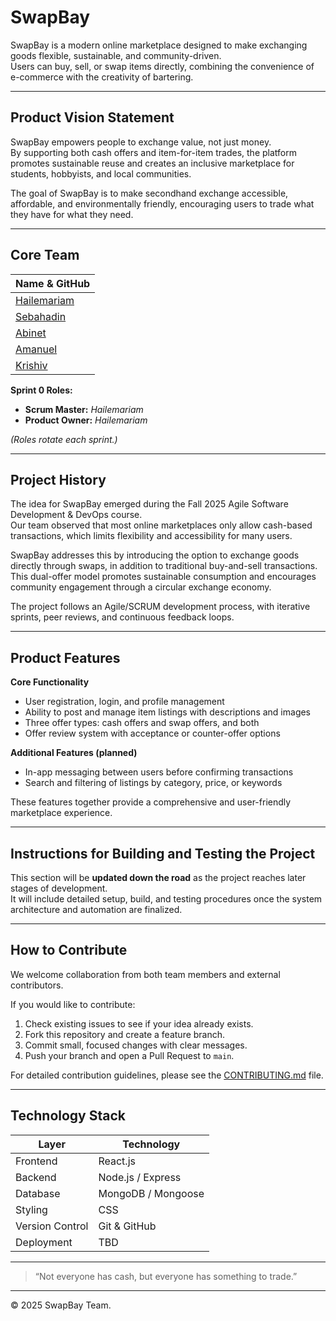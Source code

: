 # SwapBay

SwapBay is a modern online marketplace designed to make exchanging goods flexible, sustainable, and community-driven.  
Users can buy, sell, or swap items directly, combining the convenience of e-commerce with the creativity of bartering.

---

## Product Vision Statement

SwapBay empowers people to exchange value, not just money.  
By supporting both cash offers and item-for-item trades, the platform promotes sustainable reuse and creates an inclusive marketplace for students, hobbyists, and local communities.  

The goal of SwapBay is to make secondhand exchange accessible, affordable, and environmentally friendly, encouraging users to trade what they have for what they need.

---

## Core Team

| Name & GitHub |
|:---------------|
| [Hailemariam](https://github.com/HailemariamMersha) |
| [Sebahadin](https://github.com/sebahadin) |
| [Abinet](https://github.com/Abinet-Cholo) |
| [Amanuel](https://github.com/Amanuel-Nigussie) |
| [Krishiv](https://github.com/krishivseth) |


**Sprint 0 Roles:**  

- **Scrum Master:** *Hailemariam*  
- **Product Owner:** *Hailemariam*  

*(Roles rotate each sprint.)*

---

## Project History

The idea for SwapBay emerged during the Fall 2025 Agile Software Development & DevOps course.  
Our team observed that most online marketplaces only allow cash-based transactions, which limits flexibility and accessibility for many users.  

SwapBay addresses this by introducing the option to exchange goods directly through swaps, in addition to traditional buy-and-sell transactions.  
This dual-offer model promotes sustainable consumption and encourages community engagement through a circular exchange economy.

The project follows an Agile/SCRUM development process, with iterative sprints, peer reviews, and continuous feedback loops.

---

## Product Features

**Core Functionality**
- User registration, login, and profile management  
- Ability to post and manage item listings with descriptions and images  
- Three offer types: cash offers and swap offers, and both  
- Offer review system with acceptance or counter-offer options  

**Additional Features (planned)**
- In-app messaging between users before confirming transactions  
- Search and filtering of listings by category, price, or keywords   
 

These features together provide a comprehensive and user-friendly marketplace experience.

---

## Instructions for Building and Testing the Project

This section will be **updated down the road** as the project reaches later stages of development.  
It will include detailed setup, build, and testing procedures once the system architecture and automation are finalized.

---

## How to Contribute

We welcome collaboration from both team members and external contributors.  

If you would like to contribute:
1. Check existing issues to see if your idea already exists.  
2. Fork this repository and create a feature branch.  
3. Commit small, focused changes with clear messages.  
4. Push your branch and open a Pull Request to `main`.  

For detailed contribution guidelines, please see the [CONTRIBUTING.md](./CONTRIBUTING.md) file.

---

## Technology Stack

| Layer | Technology |
|-------|-------------|
| Frontend | React.js |
| Backend | Node.js / Express |
| Database | MongoDB / Mongoose |
| Styling | CSS |
| Version Control | Git & GitHub |
| Deployment | TBD |


---

> “Not everyone has cash, but everyone has something to trade.”

---

© 2025 SwapBay Team.
